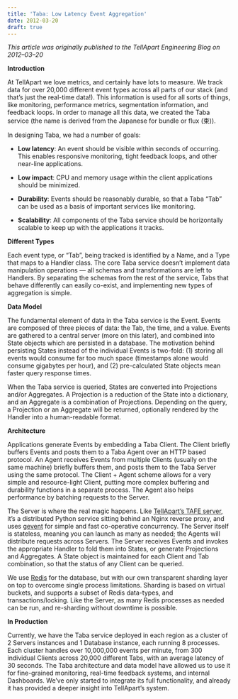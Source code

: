 ```yaml
---
title: 'Taba: Low Latency Event Aggregation'
date: 2012-03-20
draft: true
---
```

*This article was originally published to the TellApart Engineering Blog on 2012–03–20*

**Introduction**

At TellApart we love metrics, and certainly have lots to measure. We track data for over 20,000 different event types across all parts of our stack (and that’s just the real-time data!). This information is used for all sorts of things, like monitoring, performance metrics, segmentation information, and feedback loops. In order to manage all this data, we created the Taba service (the name is derived from the Japanese for bundle or flux (束)).

In designing Taba, we had a number of goals:

* **Low latency**: An event should be visible within seconds of occurring. This enables responsive monitoring, tight feedback loops, and other near-line applications.

* **Low impact**: CPU and memory usage within the client applications should be minimized.

* **Durability**: Events should be reasonably durable, so that a Taba “Tab” can be used as a basis of important services like monitoring.

* **Scalability**: All components of the Taba service should be horizontally scalable to keep up with the applications it tracks.

**Different Types**

Each event type, or “Tab”, being tracked is identified by a Name, and a Type that maps to a Handler class. The core Taba service doesn’t implement data manipulation operations — all schemas and transformations are left to Handlers. By separating the schemas from the rest of the service, Tabs that behave differently can easily co-exist, and implementing new types of aggregation is simple.

**Data Model**

The fundamental element of data in the Taba service is the Event. Events are composed of three pieces of data: the Tab, the time, and a value. Events are gathered to a central server (more on this later), and combined into State objects which are persisted in a database. The motivation behind persisting States instead of the individual Events is two-fold: (1) storing all events would consume far too much space (timestamps alone would consume gigabytes per hour), and (2) pre-calculated State objects mean faster query response times.

When the Taba service is queried, States are converted into Projections and/or Aggregates. A Projection is a reduction of the State into a dictionary, and an Aggregate is a combination of Projections. Depending on the query, a Projection or an Aggregate will be returned, optionally rendered by the Handler into a human-readable format.

**Architecture**

Applications generate Events by embedding a Taba Client. The Client briefly buffers Events and posts them to a Taba Agent over an HTTP based protocol. An Agent receives Events from multiple Clients (usually on the same machine) briefly buffers them, and posts them to the Taba Server using the same protocol. The Client + Agent scheme allows for a very simple and resource-light Client, putting more complex buffering and durability functions in a separate process. The Agent also helps performance by batching requests to the Server.

The Server is where the real magic happens. Like [TellApart’s TAFE server](https://t.umblr.com/redirect?z=http%3A%2F%2Ftellapart.com%2Fserving-up-a-storm&t=ZDZlZWNlNTU4MmJjZDVlODJiNGQ3MDVlZmY3YWQ3YmVkYWM1MDE3MSxpcXFxeURZdA%3D%3D&b=t%3AtSukOFSuQs_w3dGZQMwq8Q&p=http%3A%2F%2Ftellaparteng.tumblr.com%2Fpost%2F49814523799%2Ftaba-low-latency-event-aggregation&m=1), it’s a distributed Python service sitting behind an Nginx reverse proxy, and uses [gevent](https://t.umblr.com/redirect?z=http%3A%2F%2Fwww.gevent.org%2F&t=MGY0Y2IxNTFlMjVjMjg1YWQ2N2ZhY2JmZDUzNTBmMDkwOGFhZDNiYyxpcXFxeURZdA%3D%3D&b=t%3AtSukOFSuQs_w3dGZQMwq8Q&p=http%3A%2F%2Ftellaparteng.tumblr.com%2Fpost%2F49814523799%2Ftaba-low-latency-event-aggregation&m=1) for simple and fast co-operative concurrency. The Server itself is stateless, meaning you can launch as many as needed; the Agents will distribute requests across Servers. The Server receives Events and invokes the appropriate Handler to fold them into States, or generate Projections and Aggregates. A State object is maintained for each Client and Tab combination, so that the status of any Client can be queried.

We use [Redis](https://t.umblr.com/redirect?z=http%3A%2F%2Fredis.io%2F&t=NzI2ZDJlZDEyMGMzNTUxYTNmYmVhYTg3YzdkZmE1ZjdlMjdlYTYyNCxpcXFxeURZdA%3D%3D&b=t%3AtSukOFSuQs_w3dGZQMwq8Q&p=http%3A%2F%2Ftellaparteng.tumblr.com%2Fpost%2F49814523799%2Ftaba-low-latency-event-aggregation&m=1) for the database, but with our own transparent sharding layer on top to overcome single process limitations. Sharding is based on virtual buckets, and supports a subset of Redis data-types, and transactions/locking. Like the Server, as many Redis processes as needed can be run, and re-sharding without downtime is possible.

**In Production**

Currently, we have the Taba service deployed in each region as a cluster of 2 Servers instances and 1 Database instance, each running 8 processes. Each cluster handles over 10,000,000 events per minute, from 300 individual Clients across 20,000 different Tabs, with an average latency of 30 seconds. The Taba architecture and data model have allowed us to use it for fine-grained monitoring, real-time feedback systems, and internal Dashboards. We’ve only started to integrate its full functionality, and already it has provided a deeper insight into TellApart’s system.